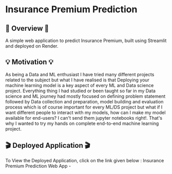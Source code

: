 # Insurance Premium Prediction

## 📝 Overview 📝
A simple web application to predict Insurance Premium, built using Streamlit and deployed on Render.

## 💡 Motivation 💡
As being a Data and ML enthusiast I have tried many different projects related to the subject but what I have realised is that Deploying your machine learning model is a key aspect of every ML and Data science project. Everything thing I had studied or been taught so far in my Data science and ML journey had mostly focused on defining problem statement followed by Data collection and preparation, model building and evaluation process which is of course important for every ML/DS project but what if I want different people to interact with my models, how can I make my model available for end-users? I can't send them jupyter notebooks right!. That's why I wanted to try my hands on complete end-to-end machine learning project.

## 🎬 Deployed Application 🎬

To View the Deployed Application, click on the link given below : Insurance Premium Prediction Web App -
